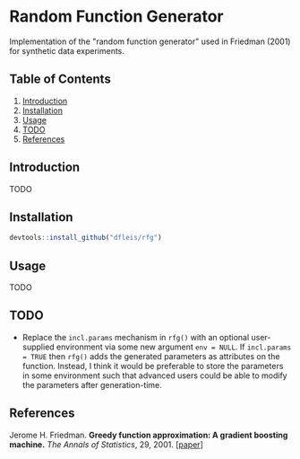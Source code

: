 # Random Function Generator

Implementation of the "random function generator" used in Friedman (2001) for synthetic data experiments.

## Table of Contents

1. [Introduction](#introduction)
2. [Installation](#installation)
3. [Usage](#usage)
4. [TODO](#todo)
5. [References](#references)

## Introduction

TODO

## Installation

```R
devtools::install_github("dfleis/rfg")
```

## Usage

TODO

## TODO

* Replace the `incl.params` mechanism in `rfg()` with an optional user-supplied environment via some new argument `env = NULL`. If `incl.params = TRUE` then `rfg()` adds the generated parameters as attributes on the function. Instead, I think it would be preferable to store the parameters in some environment such that advanced users could be able to modify the parameters after generation-time.

## References
Jerome H. Friedman.
<b>Greedy function approximation: A gradient boosting machine.</b>
<i>The Annals of Statistics</i>, 29, 2001.
[<a href="https://doi.org/10.1214/aos/1013203451">paper</a>]
